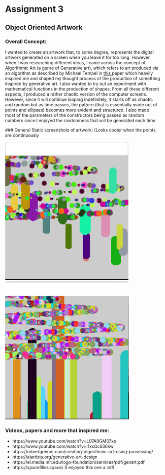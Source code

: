 # Assignment 3
## Object Oriented Artwork 
### Overall Concept:
<p>
  I wanted to create an artwork that, to some degree, represents the digital artwork generated on a screen when you leave it for too long. However, when I was researching different ideas, I came across the concept of Algorithmic Art (a genre of Generative art), which refers to art produced via an algorithm as described by Michael Tempel in <a href = "https://el.media.mit.edu/logo-foundation/services/pdf/genart.pdf" target="_self">this </a> paper which heavily inspired me and shaped my thought process of the production of something inspired by generative art. I also wanted to try out an experiment with mathematical functions in the production of shapes. From all these different aspects, I produced a rather chaotic version of the computer screens. However, since it will continue looping indefinitely, it starts off as chaotic and random but as time passes, the pattern (that is essentially made out of points and ellipses) becomes more evident and structured. I also made most of the parameters of the constructors being passed as random numbers since I enjoyed the randomness that will be generated each time.  
  </p>
### General Static screenshots of artwork: (Looks cooler when the points are continuously 


![](https://github.com/LiyanIbrahim/intro-to-IM/blob/master/September29/2.png)
![](https://github.com/LiyanIbrahim/intro-to-IM/blob/master/September29/1.png)

### Videos, papers and more that inspired me: 
<ul>
         <li>https://www.youtube.com/watch?v=L07A9GM37xs</li>
         <li>https://www.youtube.com/watch?v=i1xxQc636kw</li>
         <li>https://robertgreiner.com/creating-algorithmic-art-using-processing/</li>
         <li>https://aiartists.org/generative-art-design</li>
         <li>https://el.media.mit.edu/logo-foundation/services/pdf/genart.pdf</li>
         <li>https://spacefiller.space/ (I enjoyed this one a lot!)</li>    
      </ul>

  
  
